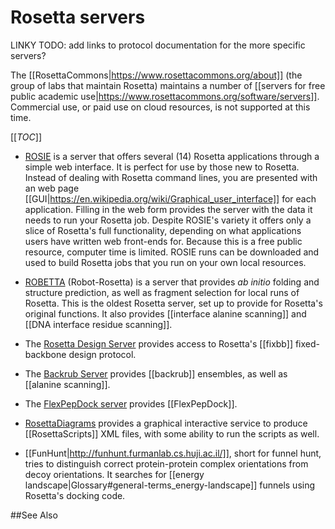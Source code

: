 Rosetta servers
===================

LINKY TODO: add links to protocol documentation for the more specific servers?

The [[RosettaCommons|https://www.rosettacommons.org/about]] (the group of labs that maintain Rosetta) maintains a number of [[servers for free public academic use|https://www.rosettacommons.org/software/servers]]. Commercial use, or paid use on cloud resources, is not supported at this time.

[[_TOC_]]

* [ROSIE](http://rosie.rosettacommons.org/) is a server that offers several (14) Rosetta applications through a simple web interface.
It is perfect for use by those new to Rosetta.
Instead of dealing with Rosetta command lines, you are presented with an web page [[GUI|https://en.wikipedia.org/wiki/Graphical_user_interface]] for each application.
Filling in the web form provides the server with the data it needs to run your Rosetta job.
Despite ROSIE's variety it offers only a slice of Rosetta's full functionality, depending on what applications users have written web front-ends for.
Because this is a free public resource, computer time is limited.
ROSIE runs can be downloaded and used to build Rosetta jobs that you run on your own local resources.

* [ROBETTA](http://robetta.bakerlab.org/) (Robot-Rosetta) is a server that provides _ab initio_ folding and structure prediction, as well as fragment selection for local runs of Rosetta.
This is the oldest Rosetta server, set up to provide for Rosetta's original functions.
It also provides [[interface alanine scanning]] and [[DNA interface residue scanning]].

* The [Rosetta Design Server](http://rosettadesign.med.unc.edu/) provides access to Rosetta's [[fixbb]] fixed-backbone design protocol.

* The [Backrub Server](https://kortemmelab.ucsf.edu/backrub/cgi-bin/rosettaweb.py?query=index) provides [[backrub]] ensembles, as well as [[alanine scanning]].

* The [FlexPepDock server](http://flexpepdock.furmanlab.cs.huji.ac.il/) provides [[FlexPepDock]]. 

* [RosettaDiagrams](http://www.rosettadiagrams.org/) provides a graphical interactive service to produce [[RosettaScripts]] XML files, with some ability to run the scripts as well.

* [[FunHunt|http://funhunt.furmanlab.cs.huji.ac.il/]], short for funnel hunt, tries to distinguish correct protein-protein complex orientations from decoy orientations.
It searches for [[energy landscape|Glossary#general-terms_energy-landscape]] funnels using Rosetta's docking code.

##See Also

